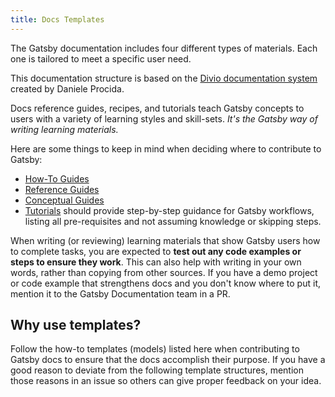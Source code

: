 ```yaml
---
title: Docs Templates
---
```


The Gatsby documentation includes four different types of materials. Each one is tailored to meet a specific user need.

This documentation structure is based on the [Divio documentation system](documentation.divio.com/) created by Daniele Procida.

Docs reference guides, recipes, and tutorials teach Gatsby concepts to users with a variety of learning styles and skill-sets. _It's the Gatsby way of writing learning materials._

Here are some things to keep in mind when deciding where to contribute to Gatsby:

- [How-To Guides](/contributing/docs-contributions/how-to-write-a-how-to-guide/)
- [Reference Guides](/contributing/docs-contributions/how-to-write-a-reference-guide/)
- [Conceptual Guides](/contributing/docs-contributions/how-to-write-a-conceptual-guide/)
- [Tutorials](/contributing/docs-contributions/how-to-write-a-tutorial) should provide step-by-step guidance for Gatsby workflows, listing all pre-requisites and not assuming knowledge or skipping steps.

When writing (or reviewing) learning materials that show Gatsby users how to complete tasks, you are expected to **test out any code examples or steps to ensure they work**. This can also help with writing in your own words, rather than copying from other sources. If you have a demo project or code example that strengthens docs and you don't know where to put it, mention it to the Gatsby Documentation team in a PR.

## Why use templates?

Follow the how-to templates (models) listed here when contributing to Gatsby docs to ensure that the docs accomplish their purpose. If you have a good reason to deviate from the following template structures, mention those reasons in an issue so others can give proper feedback on your idea.
